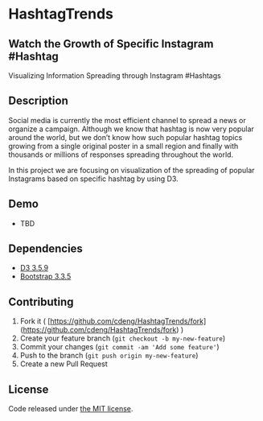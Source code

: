 # HashtagTrends

## Watch the Growth of Specific Instagram #Hashtag

Visualizing Information Spreading through Instagram #Hashtags

## Description

Social media is currently the most efficient channel to spread a news or 
organize a campaign. Although we know that hashtag is now very popular around
the world, but we don’t know how such popular hashtag topics growing from
a single original poster in a small region and finally with thousands
or millions of responses spreading throughout the world.

In this project we are focusing on visualization of the spreading of popular
Instagrams based on specific hashtag by using D3.

## Demo

* TBD

## Dependencies

* [D3 3.5.9](http://d3js.org/)
* [Bootstrap 3.3.5](http://getbootstrap.com/)

## Contributing

1. Fork it ( [https://github.com/cdeng/HashtagTrends/fork]
(https://github.com/cdeng/HashtagTrends/fork) )
2. Create your feature branch (`git checkout -b my-new-feature`)
3. Commit your changes (`git commit -am 'Add some feature'`)
4. Push to the branch (`git push origin my-new-feature`)
5. Create a new Pull Request

## License

Code released under [the MIT license](https://github.com/twbs/bootstrap/blob/master/LICENSE).